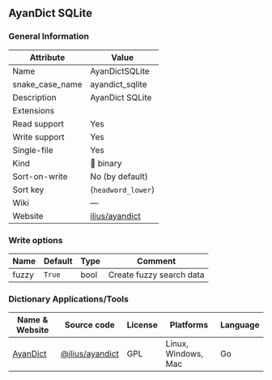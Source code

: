 ## AyanDict SQLite

### General Information

| Attribute       | Value                                               |
| --------------- | --------------------------------------------------- |
| Name            | AyanDictSQLite                                      |
| snake_case_name | ayandict_sqlite                                     |
| Description     | AyanDict SQLite                                     |
| Extensions      |                                                     |
| Read support    | Yes                                                 |
| Write support   | Yes                                                 |
| Single-file     | Yes                                                 |
| Kind            | 🔢 binary                                            |
| Sort-on-write   | No (by default)                                     |
| Sort key        | (`headword_lower`)                                  |
| Wiki            | ―                                                   |
| Website         | [ilius/ayandict](https://github.com/ilius/ayandict) |

### Write options

| Name  | Default | Type | Comment                  |
| ----- | ------- | ---- | ------------------------ |
| fuzzy | `True`  | bool | Create fuzzy search data |

### Dictionary Applications/Tools

| Name & Website                                | Source code                                          | License | Platforms           | Language |
| --------------------------------------------- | ---------------------------------------------------- | ------- | ------------------- | -------- |
| [AyanDict](https://github.com/ilius/ayandict) | [@ilius/ayandict](https://github.com/ilius/ayandict) | GPL     | Linux, Windows, Mac | Go       |
